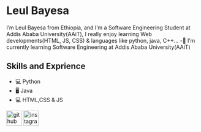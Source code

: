 # Leul Bayesa
I’m Leul Bayesa from Ethiopia, and I’m a Software Engineering Student at Addis Ababa University(AAiT), I really enjoy learning Web developments(HTML, JS, CSS) & languages like python, java, C++...
-🌱 I’m currently learning Software Engineering at Addis Ababa University(AAiT)

## Skills and Exprience
* 💻 Python
* 🖥️ Java
* 💻 HTML,CSS & JS

 


[<img src='https://cdn.jsdelivr.net/npm/simple-icons@3.0.1/icons/github.svg' alt='github' height='40'>](https://github.com/LeulBayesa)  [<img src='https://cdn.jsdelivr.net/npm/simple-icons@3.0.1/icons/instagram.svg' alt='instagram' height='40'>](https://www.instagram.com/prin_ce_le_ul/)  


